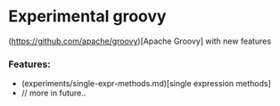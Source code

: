 # Experimental groovy
(https://github.com/apache/groovy)[Apache Groovy] with new features

### Features:
- (experiments/single-expr-methods.md)[single expression methods]
- // more in future..
